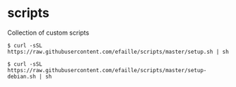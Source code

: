 # scripts
Collection of custom scripts

```
$ curl -sSL https://raw.githubusercontent.com/efaille/scripts/master/setup.sh | sh
```
```
$ curl -sSL https://raw.githubusercontent.com/efaille/scripts/master/setup-debian.sh | sh
```
